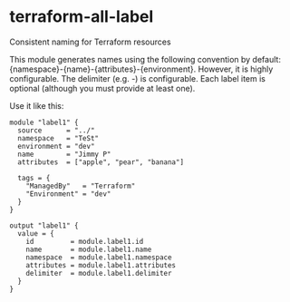 # terraform-all-label
Consistent naming for Terraform resources

This module generates names using the following convention by default: {namespace}-{name}-{attributes}-{environment}. 
However, it is highly configurable. The delimiter (e.g. -) is configurable. Each label item is optional (although you must provide at least one). 

Use it like this:
```hcl
module "label1" {
  source      = "../"
  namespace   = "TeSt"
  environment = "dev"
  name        = "Jimmy P"
  attributes  = ["apple", "pear", "banana"]

  tags = {
    "ManagedBy"   = "Terraform"
    "Environment" = "dev"
  }
}

output "label1" {
  value = {
    id         = module.label1.id
    name       = module.label1.name
    namespace  = module.label1.namespace
    attributes = module.label1.attributes
    delimiter  = module.label1.delimiter
  }
}
```
